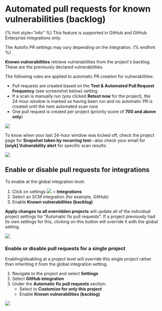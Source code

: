 # Automated pull requests for known vulnerabilities (backlog)



{% hint style="info" %}
This feature is supported in GitHub and GitHub Enterprise integrations only.

The Autofix PR settings may vary depending on the integration.
{% endhint %}

**Known vulnerabilities** retrieve vulnerabilities from the project's backlog. These are the previously declared vulnerabilities.

The following rules are applied to automatic PR creation for vulnerabilities:

* Pull requests are created based on the **Test & Automated Pull Request Frequency** (see screenshot below) setting
* If a scan is manually run (you clicked **Retest now** for the project), the 24-hour window is marked as having been run and no automatic PR is created until the next automated scan runs
* One pull request is created per project (priority score of **700 and above only**)

![](../../../.gitbook/assets/os1.png)

To know when your last 24-hour window was kicked off, check the project page for **Snapshot taken by recurring test**--also check your email for **\[snyk] Vulnerability alert** for specific scan results:

![](../../../.gitbook/assets/os2.png)

## Enable or disable pull requests for integrations

To enable at the global integration level:

1. Click on settings ![](../../../.gitbook/assets/cog\_icon.png) > **Integrations**
2. Select an SCM integration (for example, GitHub)
3. Enable **Known vulnerabilities (backlog)**

**Apply changes to all overridden projects** will update all of the individual project settings for "Automatic fix pull requests". If a project previously had its own settings for this, clicking on this button will override it with the global setting.

![](../../../.gitbook/assets/screen\_shot\_2021-05-24\_at\_12.23.38\_pm.png)

### Enable or disable pull requests for a single project

Enabling/disabling at a project level will override this single project rather than inheriting it from the global integration setting.

1. Navigate to the project and select **Settings**
2. Select **GitHub integration**
3. Under the **Automatic fix pull requests** section:
   * Select to **Customize for only this project**
   * Enable **Known vulnerabilities (backlog)**

![](../../../.gitbook/assets/os3.png)
